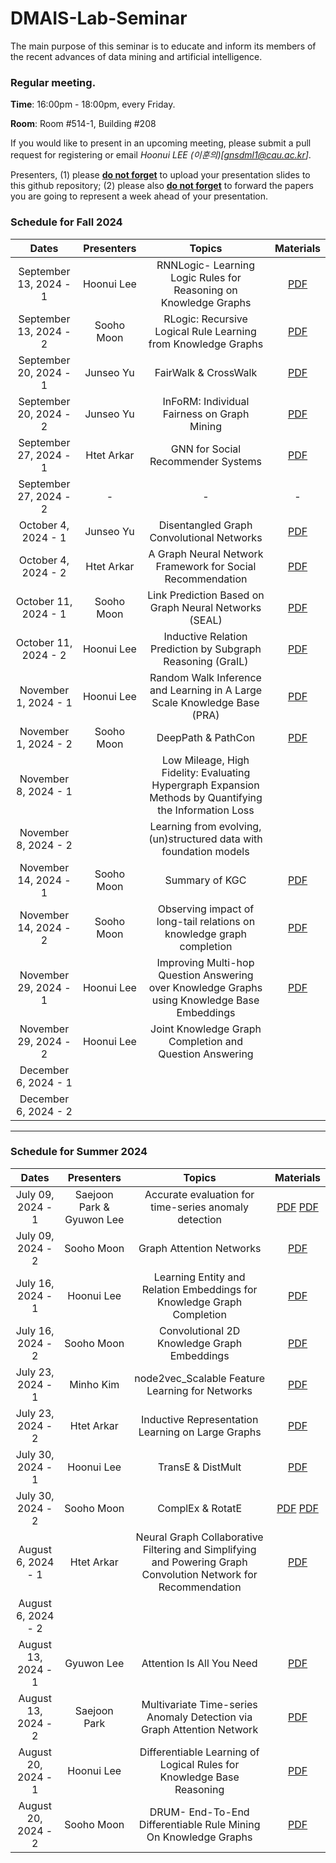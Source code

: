 # DMAIS-Lab-Seminar

The main purpose of this seminar is to educate and inform its members of the recent advances of data mining and artificial intelligence.

### Regular meeting.

**Time**: 16:00pm - 18:00pm, every Friday.

**Room**: Room #514-1, Building #208

If you would like to present in an upcoming meeting, please submit a pull request for registering or email *Hoonui LEE (이훈의)[gnsdml1@cau.ac.kr]*.

Presenters, (1) please **<ins>do not forget</ins>** to upload your presentation slides to this github repository; (2) please also **<ins>do not forget</ins>** to forward the papers you are going to represent a week ahead of your presentation.

### Schedule for Fall 2024

|    Dates     |  Presenters   |        Topics         | Materials |
| :----------: | :-----------: | :-------------------: | :-------: |
| September 13, 2024 - 1|   Hoonui Lee   |    RNNLogic- Learning Logic Rules for Reasoning on Knowledge Graphs    |   [PDF](./presentations/RNNLogic_lhn.pdf)     |
| September 13, 2024 - 2|   Sooho Moon   |    RLogic: Recursive Logical Rule Learning from Knowledge Graphs    |  [PDF](./presentations/RLogic(2022).pdf)      |
| September 20, 2024 - 1|   Junseo Yu   |    FairWalk & CrossWalk    |   [PDF](./presentations/Labmeeting_yjs_1_pdf.pdf)         |
| September 20, 2024 - 2|   Junseo Yu   |    InFoRM: Individual Fairness on Graph Mining    |   [PDF](./presentations/Labmeeting_yjs_2_pdf.pdf)
| September 27, 2024 - 1|   Htet Arkar   |    GNN for Social Recommender Systems    |    [PDF](./presentations/SocialRS_HAK.pdf)         |
| September 27, 2024 - 2|    -    |    -    |    -    |
| October 4, 2024 - 1|   Junseo Yu   |    Disentangled Graph Convolutional Networks    |    [PDF](./presentations/Labmeeting_yjs_241004.pdf)         |
| October 4, 2024 - 2|   Htet Arkar   |    A Graph Neural Network Framework for Social Recommendation    |    [PDF](./presentations/SocialRS(2)_HAK.pdf)         |
| October 11, 2024 - 1|   Sooho Moon   |    Link Prediction Based on Graph Neural Networks (SEAL)    |    [PDF](./presentations/SEAL(2018).pdf)          |
| October 11, 2024 - 2|   Hoonui Lee   |    Inductive Relation Prediction by Subgraph Reasoning (GraIL)    |    [PDF](./presentations/GraIL_lhn.pdf)         |
| November 1, 2024 - 1|   Hoonui Lee   |    Random Walk Inference and Learning in A Large Scale Knowledge Base (PRA)    |    [PDF](./presentations/PRA_lhn_1.pdf)         |
| November 1, 2024 - 2|   Sooho Moon   |    DeepPath & PathCon    |   [PDF](./presentations/DeepPath_Pathcon_MSH_1.pdf)          |
| November 8, 2024 - 1|          |    Low Mileage, High Fidelity: Evaluating Hypergraph Expansion Methods by Quantifying the Information Loss    |             |
| November 8, 2024 - 2|          |    Learning from evolving, (un)structured data with foundation models    |             |
| November 14, 2024 - 1|   Sooho Moon   |    Summary of KGC    |   [PDF](./presentations/Summary_of_KGC.pdf)          |
| November 14, 2024 - 2|   Sooho Moon   |    Observing impact of long-tail relations on knowledge graph completion    |   [PDF](./presentations/Obseving_impact_of_long-tail_relations_on_knowledge_graph_completion.pdf)          |
| November 29, 2024 - 1|   Hoonui Lee       |    Improving Multi-hop Question Answering over Knowledge Graphs using Knowledge Base Embeddings             |    [PDF](./presentations/EmbedKGQA&BiNet.pdf)          |
| November 29, 2024 - 2|   Hoonui Lee       |    Joint Knowledge Graph Completion and Question Answering            |             |
| December 6, 2024 - 1|          |                |             |
| December 6, 2024 - 2|          |                |             |


---


### Schedule for Summer 2024

|    Dates     |  Presenters   |        Topics         | Materials |
| :----------: | :-----------: | :-------------------: | :-------: |
| July 09, 2024 - 1|   Saejoon Park & Gyuwon Lee |      Accurate evaluation for time-series anomaly detection       |    [PDF](./presentations/22_eTaPR.pdf) [PDF](./presentations/20240709_CIKM.pdf)    |
| July 09, 2024 - 2|   Sooho Moon    |      Graph Attention Networks      |    [PDF](./presentations/Graph_Attention_Networks.pdf)    |
| July 16, 2024 - 1|   Hoonui Lee    |      Learning Entity and Relation Embeddings for Knowledge Graph Completion      |    [PDF](./presentations/TransR_lhn.pdf)    |
| July 16, 2024 - 2|   Sooho Moon    |      Convolutional 2D Knowledge Graph Embeddings      |    [PDF](./presentations/ConvE_문수호.pdf)    |
| July 23, 2024 - 1|   Minho Kim    |      node2vec_Scalable Feature Learning for Networks      |   [PDF](./presentations/node2vec_KMH.pdf)          |
| July 23, 2024 - 2|   Htet Arkar    |       Inductive Representation Learning on Large Graphs         |     [PDF](./presentations/GraphSAGE-HAK.pdf)        |
| July 30, 2024 - 1|   Hoonui Lee    |      TransE & DistMult       |    [PDF](./presentations/TransE_DistMult_lhn.pdf)       |
| July 30, 2024 - 2|   Sooho Moon    |      ComplEx & RotatE       |    [PDF](./presentations/ComplEx_MSH.pdf) [PDF](./presentations/RotatE_MSH.pdf)       |
| August 6, 2024 - 1|   Htet Arkar    |      Neural Graph Collaborative Filtering and Simplifying and Powering Graph Convolution Network for Recommendation       |    [PDF](./presentations/NGCF_LightGCN_HAK.pdf)       |
| August 6, 2024 - 2|          |                |             |
| August 13, 2024 - 1|   Gyuwon Lee   |    Attention Is All You Need    |    [PDF](./presentations/AttentionIsAllYouNeed_gyuwon.pdf)         |   
| August 13, 2024 - 2|    Saejoon Park   |    Multivariate Time-series Anomaly Detection via Graph Attention Network            |   [PDF](./presentations/MTAD-GAT_PSJ.pdf)          |
| August 20, 2024 - 1|    Hoonui Lee      |   Differentiable Learning of Logical Rules for Knowledge Base Reasoning             |   [PDF](./presentations/NeuralLP_lhn.pdf)            |
| August 20, 2024 - 2|   Sooho Moon       |   DRUM- End-To-End Differentiable Rule Mining On Knowledge Graphs             |   [PDF](./presentations/DRUM_MSH.pdf)          |
